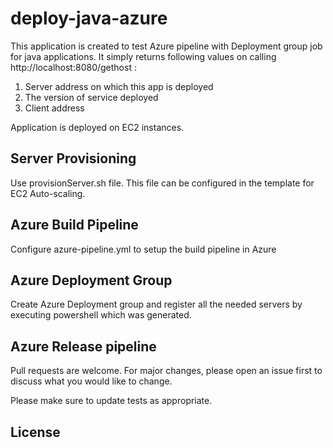 # deploy-java-azure

This application is created to test Azure pipeline with Deployment group job for java applications. It simply returns following values on calling http://localhost:8080/gethost :
1. Server address on which this app is deployed
2. The version of service deployed
3. Client address

Application is deployed on EC2 instances.

## Server Provisioning

Use provisionServer.sh file. This file can be configured in the template for EC2 Auto-scaling.

## Azure Build Pipeline

Configure azure-pipeline.yml to setup the build pipeline in Azure

## Azure Deployment Group

Create Azure Deployment group and register all the needed servers by executing powershell which was generated.

## Azure Release pipeline
Pull requests are welcome. For major changes, please open an issue first to discuss what you would like to change.

Please make sure to update tests as appropriate.

## License


